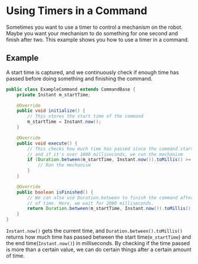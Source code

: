 Using Timers in a Command
===
Sometimes you want to use a timer to control a mechanism on the robot. Maybe you want your mechanism to do something for one second and finish after two. This example shows you how to use a timer in a command.  

Example
---
A start time is captured, and we continuously check if enough time has passed before doing something and finishing the command.
```java
public class ExampleCommand extends CommandBase {
	private Instant m_startTime;

	@Override
	public void initialize() {
		// This stores the start time of the command
		m_startTime = Instant.now();
	}

	@Override
	public void execute() {
		// This checks how much time has passed since the command started,
		// and if it's over 1000 milliseconds, we run the mechanism
		if (Duration.between(m_startTime, Instant.now()).toMillis() >= 1000) {
			// Run the mechanism
		}
	}

	@Override
	public boolean isFinished() {
		// We can also use Duration.between to finish the command after a certain amount
		// of time. Here, we wait for 2000 milliseconds.
		return Duration.between(m_startTime, Instant.now()).toMillis() >= 2000;
	}
}
```

`Instant.now()` gets the current time, and `Duration.between().toMillis()` returns how much time has passed between the start time(`m_startTime`) and the end time(`Instant.now()`) in milliseconds. By checking if the time passed is more than a certain value, we can do certain things after a certain amount of time.